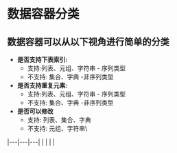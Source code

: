 # 数据容器分类
## 数据容器可以从以下视角进行简单的分类

* __是否支持下表索引:__
  * 支持:列表、元组、字符串 - 序列类型
  * 不支持: 集合、字典 -非序列类型
* __是否支持重复元素:__
  * 支持:列表、元组、字符串 - 序列类型
  * 不支持: 集合、字典 -非序列类型
* __是否可以修改__
  * 支持: 列表、集合、字典
  * 不支持: 元组、字符串\
  

|---|---|---|
|   |   |   |

